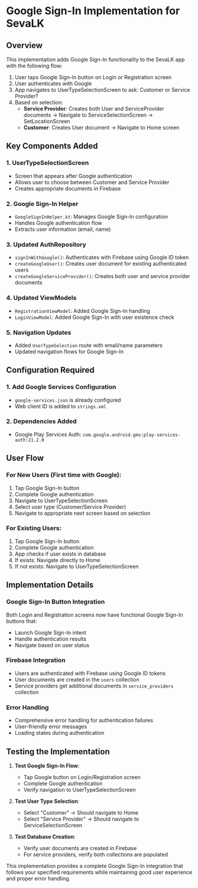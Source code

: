 # Google Sign-In Implementation for SevaLK

## Overview
This implementation adds Google Sign-In functionality to the SevaLK app with the following flow:

1. User taps Google Sign-In button on Login or Registration screen
2. User authenticates with Google
3. App navigates to UserTypeSelectionScreen to ask: Customer or Service Provider?
4. Based on selection:
   - **Service Provider**: Creates both User and ServiceProvider documents → Navigate to ServiceSelectionScreen → SetLocationScreen
   - **Customer**: Creates User document → Navigate to Home screen

## Key Components Added

### 1. UserTypeSelectionScreen
- Screen that appears after Google authentication
- Allows user to choose between Customer and Service Provider
- Creates appropriate documents in Firebase

### 2. Google Sign-In Helper
- `GoogleSignInHelper.kt`: Manages Google Sign-In configuration
- Handles Google authentication flow
- Extracts user information (email, name)

### 3. Updated AuthRepository
- `signInWithGoogle()`: Authenticates with Firebase using Google ID token
- `createGoogleUser()`: Creates user document for existing authenticated users
- `createGoogleServiceProvider()`: Creates both user and service provider documents

### 4. Updated ViewModels
- `RegistrationViewModel`: Added Google Sign-In handling
- `LoginViewModel`: Added Google Sign-In with user existence check

### 5. Navigation Updates
- Added `UserTypeSelection` route with email/name parameters
- Updated navigation flows for Google Sign-In

## Configuration Required

### 1. Add Google Services Configuration
- `google-services.json` is already configured
- Web client ID is added to `strings.xml`

### 2. Dependencies Added
- Google Play Services Auth: `com.google.android.gms:play-services-auth:21.2.0`

## User Flow

### For New Users (First time with Google):
1. Tap Google Sign-In button
2. Complete Google authentication
3. Navigate to UserTypeSelectionScreen
4. Select user type (Customer/Service Provider)
5. Navigate to appropriate next screen based on selection

### For Existing Users:
1. Tap Google Sign-In button
2. Complete Google authentication
3. App checks if user exists in database
4. If exists: Navigate directly to Home
5. If not exists: Navigate to UserTypeSelectionScreen

## Implementation Details

### Google Sign-In Button Integration
Both Login and Registration screens now have functional Google Sign-In buttons that:
- Launch Google Sign-In intent
- Handle authentication results
- Navigate based on user status

### Firebase Integration
- Users are authenticated with Firebase using Google ID tokens
- User documents are created in the `users` collection
- Service providers get additional documents in `service_providers` collection

### Error Handling
- Comprehensive error handling for authentication failures
- User-friendly error messages
- Loading states during authentication

## Testing the Implementation

1. **Test Google Sign-In Flow**:
   - Tap Google button on Login/Registration screen
   - Complete Google authentication
   - Verify navigation to UserTypeSelectionScreen

2. **Test User Type Selection**:
   - Select "Customer" → Should navigate to Home
   - Select "Service Provider" → Should navigate to ServiceSelectionScreen

3. **Test Database Creation**:
   - Verify user documents are created in Firebase
   - For service providers, verify both collections are populated

This implementation provides a complete Google Sign-In integration that follows your specified requirements while maintaining good user experience and proper error handling.
